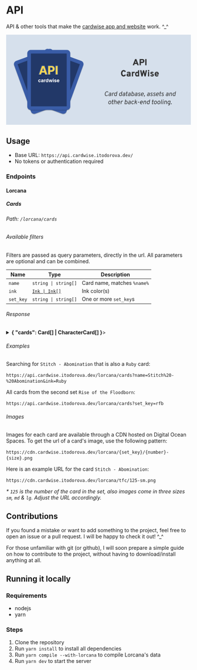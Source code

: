 # API

API & other tools that make the [cardwise app and website](https://cardwise.itodorova.dev/) work. ^_^

<p align="center">
<img src="./image.png" alt="cardwise api cover" style="max-height:300px;" />
</p>

## Usage

- Base URL: `https://api.cardwise.itodorova.dev/`
- No tokens or authentication required

### Endpoints

#### Lorcana

##### Cards

###### Path: `/lorcana/cards`

###### Available filters

Filters are passed as query parameters, directly in the url. All parameters are optional and can be combined.

| Name      | Type                                                                                           | Description                 |
|-----------|------------------------------------------------------------------------------------------------|-----------------------------|
| `name`    | `string \| string[]`                                                                           |Card name, matches `%name%` |
| `ink`     | [`Ink \| Ink[]`](https://github.com/cardwise-tcg/api/blob/main/src/http/lorcana/types/Card.ts) |Ink color(s)                |
| `set_key` | `string \| string[]`                                                                           |  One or more `set_key`s     |



###### Response

<details>
  <summary><b>{ "cards": Card[] | CharacterCard[] }</b>></summary>

```json
{
    "cards": [
      {
        "artist": "Kendall Hale",
        "ink": "Amber",
        "ink_cost": 4,
        "inkable": true,
        "name": "Bashful",
        "types": [
          "Character"
        ],
        "rarity": "Uncommon",
        "number": 1,
        "keywords": [],
        "flavor_text": "Life is sweeter with friends.",
        "text": "Oh, Gosh!: This character can't quest unless you have another Seven Dwarfs character in play.",
        "classifications": [
          "Storyborn",
          "Ally",
          "Seven Dwarfs"
        ],
        "version": "Hopeless Romantic",
        "willpower": 5,
        "strength": 2,
        "lore": 3,
        "set": {
          "key": "rfb",
          "name": "Rise Of The Floodborn",
          "number": 2
        }
      }
    ]
}
```
</details>

###### Examples

Searching for `Stitch - Abomination` that is also a `Ruby` card:

```
https://api.cardwise.itodorova.dev/lorcana/cards?name=Stitch%20-%20Abomination&ink=Ruby
```

All cards from the second set `Rise of the Floodborn`:

```
https://api.cardwise.itodorova.dev/lorcana/cards?set_key=rfb
```

###### Images

Images for each card are available through a CDN hosted on Digital Ocean Spaces. To get the url of a card's image, use the following pattern:

```
https://cdn.cardwise.itodorova.dev/lorcana/{set_key}/{number}-{size}.png
```

Here is an example URL for the card `Stitch - Abomination`:

```
https://cdn.cardwise.itodorova.dev/lorcana/tfc/125-sm.png
```

_\* `125` is the number of the card in the set, also images come in three sizes `sm`, `md` & `lg`. Adjust the URL
accordingly._


## Contributions

If you found a mistake or want to add something to the project, feel free to open an issue or a pull request. I will be
happy to check it out! ^_^

For those unfamiliar with git (or github), I will soon prepare a simple guide on how to contribute to the project,
without having to download/install anything at all.

## Running it locally

### Requirements

- nodejs
- yarn

### Steps

1. Clone the repository
2. Run `yarn install` to install all dependencies
3. Run `yarn compile --with-lorcana` to compile Lorcana's data
4. Run `yarn dev` to start the server

